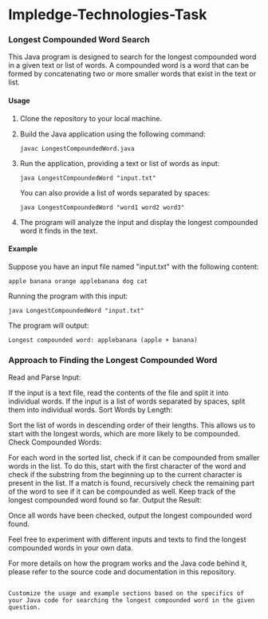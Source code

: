 # Impledge-Technologies-Task


### Longest Compounded Word Search

This Java program is designed to search for the longest compounded word in a given text or list of words. A compounded word is a word that can be formed by concatenating two or more smaller words that exist in the text or list.

#### Usage

1. Clone the repository to your local machine.

2. Build the Java application using the following command:

   ```shell
   javac LongestCompoundedWord.java
   ```

3. Run the application, providing a text or list of words as input:

   ```shell
   java LongestCompoundedWord "input.txt"
   ```

   You can also provide a list of words separated by spaces:

   ```shell
   java LongestCompoundedWord "word1 word2 word3"
   ```

4. The program will analyze the input and display the longest compounded word it finds in the text.

#### Example

Suppose you have an input file named "input.txt" with the following content:

```
apple banana orange applebanana dog cat
```

Running the program with this input:

```shell
java LongestCompoundedWord "input.txt"
```

The program will output:

```
Longest compounded word: applebanana (apple + banana)
```

### Approach to Finding the Longest Compounded Word 
Read and Parse Input:

If the input is a text file, read the contents of the file and split it into individual words.
If the input is a list of words separated by spaces, split them into individual words.
Sort Words by Length:

Sort the list of words in descending order of their lengths. This allows us to start with the longest words, which are more likely to be compounded.
Check Compounded Words:

For each word in the sorted list, check if it can be compounded from smaller words in the list.
To do this, start with the first character of the word and check if the substring from the beginning up to the current character is present in the list.
If a match is found, recursively check the remaining part of the word to see if it can be compounded as well.
Keep track of the longest compounded word found so far.
Output the Result:

Once all words have been checked, output the longest compounded word found.

Feel free to experiment with different inputs and texts to find the longest compounded words in your own data.

For more details on how the program works and the Java code behind it, please refer to the source code and documentation in this repository.

``` 

Customize the usage and example sections based on the specifics of your Java code for searching the longest compounded word in the given question.
